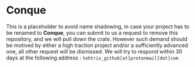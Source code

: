 # Conque

This is a placeholder to avoid name shadowing, in case your project has to be renamed to **Conque**, you can submit to
us a request to remove this repository, and we will pull down the crate. However such demand should be motived by either
a high traction project and/or a sufficiently advanced one, all other request will be dismissed. We will try to respond
within 30 days at the following address : `tehtris_github[at]protonmail[dot]com`
